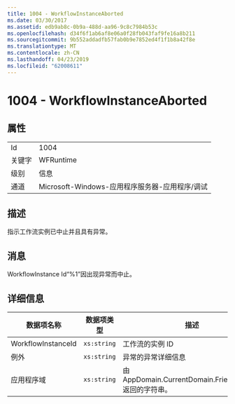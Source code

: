 ```yaml
---
title: 1004 - WorkflowInstanceAborted
ms.date: 03/30/2017
ms.assetid: edb9ab8c-0b9a-488d-aa96-9c8c7984b53c
ms.openlocfilehash: d34f6f1ab6af8e06a0f28fb043faf9fe16a8b211
ms.sourcegitcommit: 9b552addadfb57fab0b9e7852ed4f1f1b8a42f8e
ms.translationtype: MT
ms.contentlocale: zh-CN
ms.lasthandoff: 04/23/2019
ms.locfileid: "62008611"
---
```

# <a name="1004---workflowinstanceaborted"></a>1004 - WorkflowInstanceAborted

## <a name="properties"></a>属性

|||
|-|-|
|Id|1004|
|关键字|WFRuntime|
|级别|信息|
|通道|Microsoft-Windows-应用程序服务器-应用程序/调试|

## <a name="description"></a>描述

指示工作流实例已中止并且具有异常。

## <a name="message"></a>消息

WorkflowInstance Id“%1”因出现异常而中止。

## <a name="details"></a>详细信息

|数据项名称|数据项类型|描述|
|--------------------|--------------------|-----------------|
|WorkflowInstanceId|`xs:string`|工作流的实例 ID|
|例外|`xs:string`|异常的异常详细信息|
|应用程序域|`xs:string`|由 AppDomain.CurrentDomain.FriendlyName 返回的字符串。|
